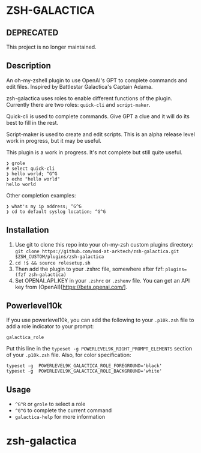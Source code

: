 # ZSH-GALACTICA

## DEPRECATED
This project is no longer maintained.

## Description
An oh-my-zshell plugin to use OpenAI's GPT to complete commands
and edit files. Inspired by Battlestar Galactica's Captain Adama.

zsh-galactica uses roles to enable different functions of the plugin.
Currently there are two roles: `quick-cli` and `script-maker`.

Quick-cli is used to complete commands. Give GPT a clue and it will
do its best to fill in the rest.

Script-maker is used to create and edit scripts. This is an alpha
release level work in progress, but it may be useful.

This plugin is a work in progress. It's not complete but still
quite useful.

```
❯ grole
# select quick-cli
❯ hello world; ^G^G
❯ echo "hello world"
hello world
```

Other completion examples:
```
❯ what's my ip address; ^G^G
❯ cd to default syslog location; ^G^G
```

## Installation
1. Use git to clone this repo into your oh-my-zsh custom plugins directory: `git clone https://github.com/mod-at-arktech/zsh-galactica.git $ZSH_CUSTOM/plugins/zsh-galactica`
2. `cd !$ && source rolesetup.sh`
3. Then add the plugin to your .zshrc file, somewhere after fzf: `plugins=(fzf zsh-galactica)`
4. Set OPENAI_API_KEY in your `.zshrc` or `.zshenv` file. You can get an API key from (OpenAI)[https://beta.openai.com/].

## Powerlevel10k
If you use powerlevel10k, you can add the following to your `.p10k.zsh` file to add a role indicator to your prompt:
```
galactica_role
```
Put this line in the `typeset -g POWERLEVEL9K_RIGHT_PROMPT_ELEMENTS` section of your `.p10k.zsh` file.
Also, for color specification:
```
typeset -g  POWERLEVEL9K_GALACTICA_ROLE_FOREGROUND='black'
typeset -g  POWERLEVEL9K_GALACTICA_ROLE_BACKGROUND='white'
```

## Usage
+ `^G^R` or `grole` to select a role
+ `^G^G` to complete the current command
+ `galactica-help` for more information
# zsh-galactica
